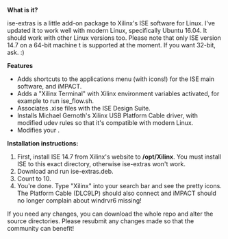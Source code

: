 **What is it?**

ise-extras is a little add-on package to Xilinx's ISE software for Linux.
I've updated it to work well with modern Linux, specifically Ubuntu 16.04.  It should work with other Linux versions too.
Please note that only ISE version 14.7 on a 64-bit machine t is supported at the moment.  If you want 32-bit, ask.  :)

**Features**
 - Adds shortcuts to the applications menu (with icons!) for the ISE main software, and iMPACT.
 - Adds a "Xilinx Terminal" with Xilinx environment variables activated, for example to run ise_flow.sh.
 - Associates .xise files with the ISE Design Suite.
 - Installs Michael Gernoth's Xilinx USB Platform Cable driver, with modified udev rules so that it's compatible with modern Linux.
 - Modifies your .

**Installation instructions:**
1) First, install ISE 14.7 from Xilinx's website to **/opt/Xilinx**.  You must install ISE to this exact directory, otherwise ise-extras won't work.
2) Download and run ise-extras.deb.
3) Count to 10.
4) You're done.  Type "Xilinx" into your search bar and see the pretty icons.  The Platform Cable (DLC9LP) should also connect and iMPACT should no longer complain about windrvr6 missing!

If you need any changes, you can download the whole repo and alter the source directories.
Please resubmit any changes made so that the community can benefit!
